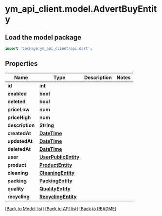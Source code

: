 # ym_api_client.model.AdvertBuyEntity

## Load the model package
```dart
import 'package:ym_api_client/api.dart';
```

## Properties
Name | Type | Description | Notes
------------ | ------------- | ------------- | -------------
**id** | **int** |  | 
**enabled** | **bool** |  | 
**deleted** | **bool** |  | 
**priceLow** | **num** |  | 
**priceHigh** | **num** |  | 
**description** | **String** |  | 
**createdAt** | [**DateTime**](DateTime.md) |  | 
**updatedAt** | [**DateTime**](DateTime.md) |  | 
**deletedAt** | [**DateTime**](DateTime.md) |  | 
**user** | [**UserPublicEntity**](UserPublicEntity.md) |  | 
**product** | [**ProductEntity**](ProductEntity.md) |  | 
**cleaning** | [**CleaningEntity**](CleaningEntity.md) |  | 
**packing** | [**PackingEntity**](PackingEntity.md) |  | 
**quality** | [**QualityEntity**](QualityEntity.md) |  | 
**recycling** | [**RecyclingEntity**](RecyclingEntity.md) |  | 

[[Back to Model list]](../README.md#documentation-for-models) [[Back to API list]](../README.md#documentation-for-api-endpoints) [[Back to README]](../README.md)



